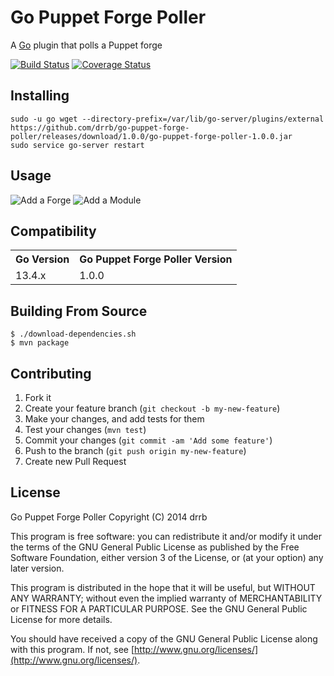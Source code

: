 # Go Puppet Forge Poller

A [Go](http://www.go.cd) plugin that polls a Puppet forge

[![Build Status](https://travis-ci.org/drrb/go-puppet-forge-poller.svg?branch=master)](https://travis-ci.org/drrb/go-puppet-forge-poller)
[![Coverage Status](https://coveralls.io/repos/drrb/go-puppet-forge-poller/badge.png?branch=master)](https://coveralls.io/r/drrb/go-puppet-forge-poller?branch=master)

## Installing

```
sudo -u go wget --directory-prefix=/var/lib/go-server/plugins/external https://github.com/drrb/go-puppet-forge-poller/releases/download/1.0.0/go-puppet-forge-poller-1.0.0.jar
sudo service go-server restart
```

## Usage

![Add a Forge](https://raw.githubusercontent.com/drrb/go-puppet-forge-poller/master/doc/1_add_repo.png)
![Add a Module](https://raw.githubusercontent.com/drrb/go-puppet-forge-poller/master/doc/2_add_package.png)

## Compatibility

<table>
    <tr>
        <th>Go Version</th>
        <th>Go Puppet Forge Poller Version</th>
    </tr>
    <tr>
        <td>13.4.x</td>
        <td>1.0.0</td>
    </tr>
</table>

## Building From Source

```
$ ./download-dependencies.sh
$ mvn package
```

## Contributing

1. Fork it
2. Create your feature branch (`git checkout -b my-new-feature`)
3. Make your changes, and add tests for them
4. Test your changes (`mvn test`)
5. Commit your changes (`git commit -am 'Add some feature'`)
6. Push to the branch (`git push origin my-new-feature`)
7. Create new Pull Request

## License

Go Puppet Forge Poller
Copyright (C) 2014 drrb

This program is free software: you can redistribute it and/or modify
it under the terms of the GNU General Public License as published by
the Free Software Foundation, either version 3 of the License, or
(at your option) any later version.

This program is distributed in the hope that it will be useful,
but WITHOUT ANY WARRANTY; without even the implied warranty of
MERCHANTABILITY or FITNESS FOR A PARTICULAR PURPOSE.  See the
GNU General Public License for more details.

You should have received a copy of the GNU General Public License
along with this program.  If not, see [http://www.gnu.org/licenses/](http://www.gnu.org/licenses/).

